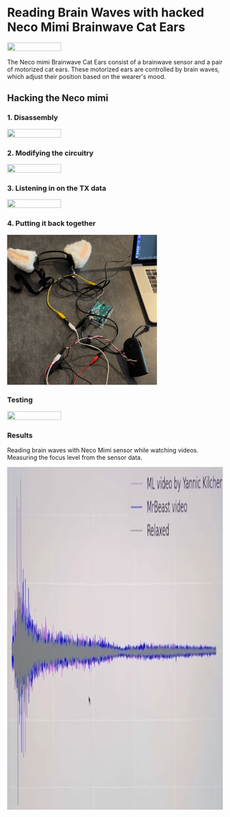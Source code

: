 # Reading Brain Waves with hacked Neco Mimi Brainwave Cat Ears

<img src="https://github.com/marichka-dobko/BrainWave-reader/assets/30520534/c018d80c-62ec-45c2-b803-3fe5069a2dd4" width=50% height=50%>

The Neco mimi Brainwave Cat Ears consist of a brainwave sensor and a pair of motorized cat ears. These motorized ears are controlled by brain waves, which adjust their position based on the wearer's mood.

## Hacking the Neco mimi
### 1. Disassembly 
<img src="https://github.com/marichka-dobko/BrainWave-reader/assets/30520534/f1fb0067-c2aa-4b2b-ac15-7a3ae8171683" width=50% height=50%>

### 2. Modifying the circuitry
<img src="https://github.com/marichka-dobko/BrainWave-reader/assets/30520534/f44f4cf9-a982-4617-9016-f75fc89daba1" width=50% height=50%>

### 3. Listening in on the TX data
<img src="https://github.com/marichka-dobko/BrainWave-reader/assets/30520534/10302f15-cfeb-457b-b4fd-5dca7bc642b9" width=50% height=50%>

### 4. Putting it back together
<p>
  <img src="./device.jpeg"/ width='350' height='350'>
</p>

### Testing
<img src="https://github.com/marichka-dobko/BrainWave-reader/assets/30520534/d5d746c8-a7ee-4ed0-9f28-8b5559003ec9" width=50% height=50%>


### Results
Reading brain waves with Neco Mimi sensor while watching videos. Measuring the focus level from the sensor data.

<p>
  <img src="./spectrogram.png"/ width='950' height='800'>
</p>
